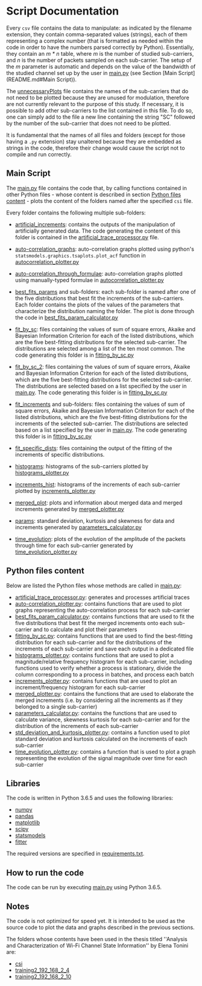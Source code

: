 # Script Documentation

Every `csv` file contains the data to manipulate: as
indicated by the filename extension, they contain
comma-separated values (strings), each of them representing
a complex number (that is formatted as needed within the code
in order to have the numbers parsed correctly
by Python).
Essentially, they contain an _m * n_ table,
where _m_ is the number of studied sub-carriers, and _n_
is the number of packets sampled on each sub-carrier.
The setup of the _m_ parameter is automatic and depends on the value
of the bandwidth of the studied channel set up by the user in
[main.py](main.py) (see Section [Main Script](README.md#Main Script)).

The [unnecessaryPlots](unnecessaryPlots80) file contains the names of the
sub-carriers that do not need to be plotted because they
are unused for modulation, therefore are not currently
relevant to the purpose of this study.
If necessary, it is possible to add other sub-carriers to
the list contained in this file. To do so, one
can simply add to the file a new line containing the
string "SC" followed
by the number of the sub-carrier that does not need to be
plotted.

It is fundamental that the names of all files and folders
(except for those having a `.py` extension) stay unaltered
because they are embedded as strings in the code,
therefore their change would cause the script not to compile
and run correctly.

## Main Script

The [main.py](main.py) file contains the code that, by
calling functions contained in other Python files -
whose content is described in section
[Python files content](README.md#python-files-content) -
plots the content of the folders named after the specified
`csi` file.

Every folder contains the following multiple sub-folders:

* [artificial_increments](artificial_increments):
  contains the outputs of the manipulation of artificially generated
  data. The code generating the content of this folder is contained
  in the [artificial_trace_processor.py](artificial_trace_processor.py) file.

* [auto-correlation_graphs](auto-correlation_graphs):
  auto-correlation graphs plotted using python's
  `statsmodels.graphics.tsaplots.plot_acf` function in
  [autocorrelation_plotter.py](autocorrelation_plotter.py)

* [auto-correlation_through_formulae](auto-correlation_through_formulae):
  auto-correlation graphs plotted using manually-typed formulae in
  [autocorrelation_plotter.py](autocorrelation_plotter.py)

* [best_fits_params](best_fits_params) and sub-folders: each sub-folder
  is named after one of the five distributions that best fit the increments
  of the sub-carriers. Each folder contains the plots of the values of
  the parameters that characterize the distribution naming the folder.
  The plot is done through the code in [best_fits_param_calculator.py](best_fits_param_calculator.py)

* [fit_by_sc](fit_by_sc): files containing the values of sum of square
  errors, Akaike and Bayesian Information Criterion for each of the
  listed distributions, which are the five best-fitting distributions
  for the selected sub-carrier. The distributions are selected among
  a list of the ten most common. The code generating this folder
  is in [fitting_by_sc.py](fitting_by_sc.py)

* [fit_by_sc_2](fit_by_sc_2): files containing the values of sum of square
  errors, Akaike and Bayesian Information Criterion for each of the
  listed distributions, which are the five best-fitting distributions
  for the selected sub-carrier. The distributions are selected based
  on a list specified by the user in [main.py](main.py). The code
  generating this folder is in [fitting_by_sc.py](fitting_by_sc.py)

* [fit_increments](fit_increments) and sub-folders: files containing the values of sum of square
  errors, Akaike and Bayesian Information Criterion for each of the
  listed distributions, which are the five best-fitting distributions
  for the increments of the selected sub-carrier.
  The distributions are selected based
  on a list specified by the user in [main.py](main.py). The code
  generating this folder is in [fitting_by_sc.py](fitting_by_sc.py)

* [fit_specific_dists](fit_specific_dists): files containing the
  output of the fitting of the increments of specific distributions.

* [histograms](histograms): histograms of the sub-carriers plotted
  by [histograms_plotter.py](histograms_plotter.py)

* [increments_hist](increments_hist): histograms of the increments
  of each sub-carrier plotted by [increments_plotter.py](increments_plotter.py)

* [merged_plot](merged_plot): plots and information about merged data
  and merged increments generated by [merged_plotter.py](merged_plotter.py)

* [params](params): standard deviation, kurtosis and skewness for
  data and increments generated by [parameters_calculator.py](parameters_calculator.py)

* [time_evolution](time_evolution): plots of the evolution of the
  amplitude of the packets through time for each sub-carrier generated
  by [time_evolution_plotter.py](time_evolution_plotter.py)

## Python files content

Below are listed the Python files whose methods are called
in [main.py](main.py):

* [artificial_trace_processor.py](artificial_trace_processor.py):
  generates and processes artificial traces
* [auto-correlation_plotter.py](autocorrelation_plotter.py):
  contains functions that are used to plot graphs representing
  the auto-correlation process for each sub-carrier
* [best_fits_param_calculator.py](best_fits_param_calculator.py):
  contains functions that are used to fit the five distributions
  that best fit the merged increments onto each sub-carrier
  and to calculate and plot their parameters
* [fitting_by_sc.py](fitting_by_sc.py): contains functions that
  are used to find the best-fitting distribution for each
  sub-carrier and for the distributions of the increments
  of each sub-carrier and save each output in a dedicated file
* [histograms_plotter.py](histograms_plotter.py): contains functions that are used
  to plot a magnitude/relative frequency histogram
  for each sub-carrier, including functions used to verify
  whether a process is stationary, divide the column
  corresponding to a process in batches, and process each batch
* [increments_plotter.py](increments_plotter.py): contains functions that are used
  to plot an increment/frequency histogram
  for each sub-carrier
* [merged_plotter.py](merged_plotter.py): contains the functions
  that are used to elaborate the merged increments (i.e. by
  considering all the increments as if they belonged to a single
  sub-carrier)
* [parameters_calculator.py](parameters_calculator.py): contains
  the functions that are used to calculate variance, skewness
  kurtosis for each sub-carrier and for the distribution of
  the increments of each sub-carrier
* [std_deviation_and_kurtosis_plotter.py](std_deviation_and_kurtosis_plotter.py):
  contains a function used to plot standard deviation and kurtosis
  calculated on the increments of each sub-carrier
* [time_evolution_plotter.py](time_evolution_plotter.py): contains a function that is used
  to plot a graph representing the evolution of the signal
  magnitude over time for each sub-carrier

## Libraries

The code is written in Python 3.6.5 and uses the following libraries:

* [numpy](https://www.numpy.org/)
* [pandas](https://pandas.pydata.org/)
* [matplotlib](https://matplotlib.org/)
* [scipy](https://www.scipy.org/)
* [statsmodels](https://www.statsmodels.org/stable/index.html)
* [fitter](https://github.com/cokelaer/fitter)

The required versions are specified in [requirements.txt](requirements.txt).

## How to run the code

The code can be run by executing [main.py](main.py) using Python 3.6.5.

## Notes

The code is not optimized for speed yet.
It is intended to be used as the source code to plot the data and graphs
described in the previous sections.

The folders whose contents have been used in the thesis titled
''Analysis and Characterization of Wi-Fi Channel State Information''
by Elena Tonini are:

* [csi](csi)
* [training2_192_168_2_4](training2_192_168_2_4)
* [training2_192_168_2_10](training2_192_168_2_10)